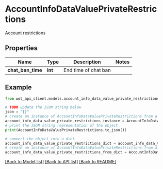 # AccountInfoDataValuePrivateRestrictions

Account restrictions

## Properties

Name | Type | Description | Notes
------------ | ------------- | ------------- | -------------
**chat_ban_time** | **int** | End time of chat ban | 

## Example

```python
from wot_api_client.models.account_info_data_value_private_restrictions import AccountInfoDataValuePrivateRestrictions

# TODO update the JSON string below
json = "{}"
# create an instance of AccountInfoDataValuePrivateRestrictions from a JSON string
account_info_data_value_private_restrictions_instance = AccountInfoDataValuePrivateRestrictions.from_json(json)
# print the JSON string representation of the object
print(AccountInfoDataValuePrivateRestrictions.to_json())

# convert the object into a dict
account_info_data_value_private_restrictions_dict = account_info_data_value_private_restrictions_instance.to_dict()
# create an instance of AccountInfoDataValuePrivateRestrictions from a dict
account_info_data_value_private_restrictions_from_dict = AccountInfoDataValuePrivateRestrictions.from_dict(account_info_data_value_private_restrictions_dict)
```
[[Back to Model list]](../README.md#documentation-for-models) [[Back to API list]](../README.md#documentation-for-api-endpoints) [[Back to README]](../README.md)


